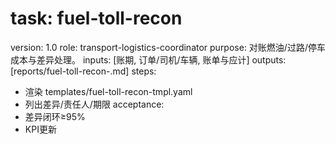 # task: fuel-toll-recon

version: 1.0
role: transport-logistics-coordinator
purpose: 对账燃油/过路/停车成本与差异处理。
inputs: [账期, 订单/司机/车辆, 账单与应计]
outputs: [reports/fuel-toll-recon-<period>.md]
steps:

- 渲染 templates/fuel-toll-recon-tmpl.yaml
- 列出差异/责任人/期限
  acceptance:
- 差异闭环≥95%
- KPI更新
